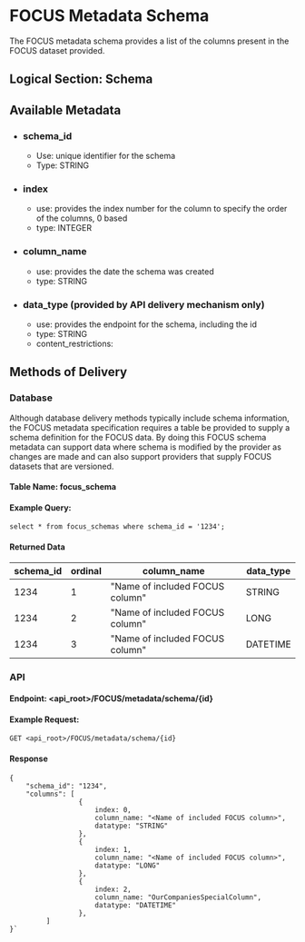 # FOCUS Metadata Schema
The FOCUS metadata schema provides a list of the columns present in the FOCUS dataset provided.   


## Logical Section: Schema

## Available Metadata
 * ### schema_id
   * Use: unique identifier for the schema
   * Type: STRING
 * ### index
   * use: provides the index number for the column to specify the order of the columns, 0 based
   * type: INTEGER
 * ### column_name
   * use: provides the date the schema was created
   * type: STRING
 * ### data_type (provided by API delivery mechanism only)
   * use: provides the endpoint for the schema, including the id
   * type: STRING
   * content_restrictions: <format for specifying datatype needed here>



## Methods of Delivery

### Database 
Although database delivery methods typically include schema information, the FOCUS metadata specification requires a table be provided to supply a schema definition for the FOCUS data. By doing this FOCUS schema metadata can support data where schema is modified by the provider as changes are made and can also support providers that supply FOCUS datasets that are versioned. 


#### Table Name: focus_schema
#### Example Query:

    select * from focus_schemas where schema_id = '1234';

#### Returned Data

| schema_id | ordinal | column_name                    | data_type |
|----------------|---------|--------------------------------|-----------|
| 1234           | 1       | "Name of included FOCUS column" | STRING    |
| 1234           | 2       | "Name of included FOCUS column" | LONG      |
| 1234           | 3       | "Name of included FOCUS column" | DATETIME  |


### API

#### Endpoint: <api_root>/FOCUS/metadata/schema/{id}
#### Example Request:

    GET <api_root>/FOCUS/metadata/schema/{id}
####

#### Response 
```
{
	"schema_id": "1234",
	"columns": [
                 {
                     index: 0,
                     column_name: "<Name of included FOCUS column>",
                     datatype: "STRING"
                 },
                 {
                     index: 1,
                     column_name: "<Name of included FOCUS column>",
                     datatype: "LONG"
                 },
                 {
                     index: 2,
                     column_name: "OurCompaniesSpecialColumn",
                     datatype: "DATETIME"
                 },
         ]
}`
```


